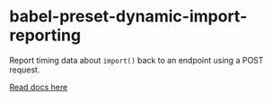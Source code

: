 # babel-preset-dynamic-import-reporting

Report timing data about `import()` back to an endpoint using a POST request.

[Read docs here](https://github.com/thejameskyle/babel-preset-dynamic-import-reporter)
